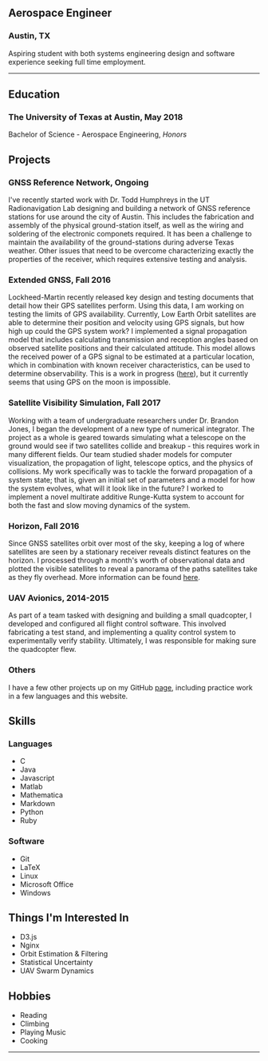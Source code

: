 ## Aerospace Engineer
### Austin, TX 
Aspiring student with both systems engineering design and software experience seeking full time employment.
- - -
## Education
### The University of Texas at Austin, May 2018
Bachelor of Science - Aerospace Engineering, *Honors*

## Projects

### GNSS Reference Network, Ongoing
I've recently started work with Dr. Todd Humphreys in the UT Radionavigation Lab designing and building a network of GNSS reference stations for use around the city of Austin. This includes the fabrication and assembly of the physical ground-station itself, as well as the wiring and soldering of the electronic componets required. It has been a challenge to maintain the availability of the ground-stations during adverse Texas weather. Other issues that need to be overcome characterizing exactly the properties of the receiver, which requires extensive testing and analysis.

### Extended GNSS, Fall 2016
Lockheed-Martin recently released key design and testing documents that detail how their GPS satellites perform. Using this data, I am working on testing the limits of GPS availability. Currently, Low Earth Orbit satellites are able to determine their position and velocity using GPS signals, but how high up could the GPS system work? I implemented a signal propagation model that includes calculating transmission and reception angles based on observed satellite positions and their calculated attitude. This model allows the received power of a GPS signal to be estimated at a particular location, which in combination with known receiver characteristics, can be used to determine observability. This is a work in progress ([here](https://github.com/cullenself/ExtendedGNSS)), but it currently seems that using GPS on the moon is impossible.

### Satellite Visibility Simulation, Fall 2017
Working with a team of undergraduate researchers under Dr. Brandon Jones, I began the development of a new type of numerical integrator. The project as a whole is geared towards simulating what a telescope on the ground would see if two satellites collide and breakup - this requires work in many different fields. Our team studied shader models for computer visualization, the propagation of light, telescope optics, and the physics of collisions. My work specifically was to tackle the forward propagation of a system state; that is, given an initial set of parameters and a model for how the system evolves, what will it look like in the future? I worked to implement a novel multirate additive Runge-Kutta system to account for both the fast and slow moving dynamics of the system.

### Horizon, Fall 2016
Since GNSS satellites orbit over most of the sky, keeping a log of where satellites are seen by a stationary receiver reveals distinct features on the horizon. I processed through a month's worth of observational data and plotted the visible satellites to reveal a panorama of the paths satellites take as they fly overhead. More information can be found [here](http://github.com/cullenself/horizon).

### UAV Avionics, 2014-2015
As part of a team tasked with designing and building a small quadcopter, I developed and configured all flight control software. This involved fabricating a test stand, and implementing a quality control system to experimentally verify stability. Ultimately, I was responsible for making sure the quadcopter flew.

### Others
I have a few other projects up on my GitHub [page](http://github.com/cullenself), including practice work in a few languages and this website.

## Skills
### Languages
- C
- Java
- Javascript
- Matlab
- Mathematica
- Markdown
- Python
- Ruby

### Software
- Git
- LaTeX
- Linux
- Microsoft Office
- Windows

## Things I'm Interested In
- D3.js
- Nginx
- Orbit Estimation & Filtering
- Statistical Uncertainty
- UAV Swarm Dynamics

## Hobbies
- Reading
- Climbing
- Playing Music
- Cooking

- - -
